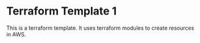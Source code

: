 # Terraform Template 1

This is a terraform template. It uses terraform modules to create resources in AWS.
